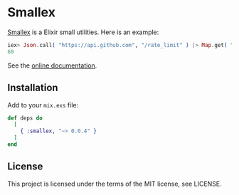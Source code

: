 # Smallex

[Smallex](https://hex.pm/packages/smallex) is a Elixir small utilities. Here is an example:

```elixir
iex> Json.call( "https://api.github.com", "/rate_limit" ) |> Map.get( "rate" ) |> Map.get( "limit" )
60
```

See the [online documentation](https://hexdocs.pm/smallex).

## Installation

Add to your ```mix.exs``` file:

```elixir
def deps do
  [
    { :smallex, "~> 0.0.4" }
  ]
end
```

## License
This project is licensed under the terms of the MIT license, see LICENSE.

